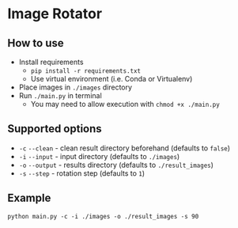 # Image Rotator

## How to use

* Install requirements
  * `pip install -r requirements.txt`
  * Use virtual environment (i.e. Conda or Virtualenv)
* Place images in `./images` directory
* Run `./main.py` in terminal
  * You may need to allow execution with `chmod +x ./main.py`

## Supported options

* `-c` `--clean` - clean result directory beforehand (defaults to `false`)
* `-i` `--input` - input directory (defaults to `./images`)
* `-o` `--output` - results directory (defaults to `./result_images`)
* `-s` `--step` - rotation step (defaults to `1`)

## Example

`python main.py -c -i ./images -o ./result_images -s 90`